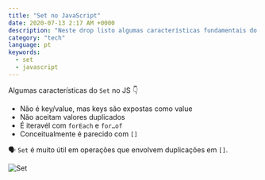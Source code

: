 ```yaml
---
title: "Set no JavaScript"
date: 2020-07-13 2:17 AM +0000
description: "Neste drop listo algumas características fundamentais do objeto Set no JavaScript."
category: "tech"
language: pt
keywords:
  - set
  - javascript
---
```


Algumas características do `Set` no JS 👇

- Não é key/value, mas keys são expostas como value
- Não aceitam valores duplicados
- É iteravél com `forEach` e `for…of`
- Conceitualmente é parecido com `[]`

🗣 `Set` é muito útil em operações que envolvem duplicações em `[]`.

![Set](https://pbs.twimg.com/media/Ec0XzVFXsAElHuM?format=jpg&name=small)

